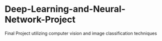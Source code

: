 # Deep-Learning-and-Neural-Network-Project
Final Project utilizing computer vision and image classification techniques
